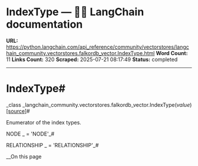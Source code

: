 # IndexType — 🦜🔗 LangChain  documentation

**URL:** https://python.langchain.com/api_reference/community/vectorstores/langchain_community.vectorstores.falkordb_vector.IndexType.html
**Word Count:** 11
**Links Count:** 320
**Scraped:** 2025-07-21 08:17:49
**Status:** completed

---

# IndexType\#

_class _langchain\_community.vectorstores.falkordb\_vector.IndexType\(_value_\)[\[source\]](https://python.langchain.com/api_reference/_modules/langchain_community/vectorstores/falkordb_vector.html#IndexType)\#     

Enumerator of the index types.

NODE _ = 'NODE'_\#     

RELATIONSHIP _ = 'RELATIONSHIP'_\#     

__On this page